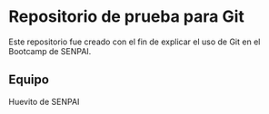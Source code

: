 # Repositorio de prueba para Git
Este repositorio fue creado con el fin de explicar el uso de Git en el Bootcamp de SENPAI.

## Equipo
Huevito de SENPAI